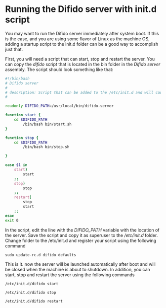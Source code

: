 # Running the Difido server with init.d script

You may want to run the Difido server immediately after system boot. If this is the case, and you are using some flavor of Linux as the machine OS, adding a startup script to the init.d folder can be a good way to accomplish just that. 

First, you will need a script that can start, stop and restart the server. You can copy the _difido_ script that is located in the bin folder in the _Difido server_ assembly. The script should look something like that:

~~~~sh
#!/bin/bash
# Difido server
#
# description: Script that can be added to the /etc/init.d and will cause the server to run at the init stage. In additions, allows to use the start, stop and restart services. 
# 

readonly DIFIDO_PATH=/usr/local/bin/difido-server

function start {
    cd $DIFIDO_PATH
        /bin/bash bin/start.sh
}

function stop {
    cd $DIFIDO_PATH
        /bin/bash bin/stop.sh

}

case $1 in
    start)
        start
    ;;
    stop)
        stop
    ;;
    restart)
        stop
        start 
    ;;
esac
exit 0

~~~~

In the script, edit the line with the _DIFIDO_PATH_ variable with the location of the server. Save the script and copy it as superuser to the _/etc/init.d_ folder.
Change folder to the /etc/init.d and register your script using the following command

`````
sudo update-rc.d difido defaults
`````

This is it. now the server will be launched automatically after boot and will be closed when the machine is about to shutdown.
In addition, you can start, stop and restart the server using the following commands

``````
/etc/init.d/difido start
``````
``````
/etc/init.d/difido stop
``````
``````
/etc/init.d/difido restart
``````

